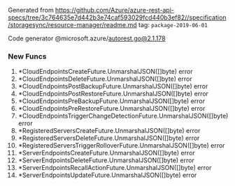 Generated from https://github.com/Azure/azure-rest-api-specs/tree/3c764635e7d442b3e74caf593029fcd440b3ef82//specification/storagesync/resource-manager/readme.md tag: `package-2019-06-01`

Code generator @microsoft.azure/autorest.go@2.1.178


### New Funcs

1. *CloudEndpointsCreateFuture.UnmarshalJSON([]byte) error
1. *CloudEndpointsDeleteFuture.UnmarshalJSON([]byte) error
1. *CloudEndpointsPostBackupFuture.UnmarshalJSON([]byte) error
1. *CloudEndpointsPostRestoreFuture.UnmarshalJSON([]byte) error
1. *CloudEndpointsPreBackupFuture.UnmarshalJSON([]byte) error
1. *CloudEndpointsPreRestoreFuture.UnmarshalJSON([]byte) error
1. *CloudEndpointsTriggerChangeDetectionFuture.UnmarshalJSON([]byte) error
1. *RegisteredServersCreateFuture.UnmarshalJSON([]byte) error
1. *RegisteredServersDeleteFuture.UnmarshalJSON([]byte) error
1. *RegisteredServersTriggerRolloverFuture.UnmarshalJSON([]byte) error
1. *ServerEndpointsCreateFuture.UnmarshalJSON([]byte) error
1. *ServerEndpointsDeleteFuture.UnmarshalJSON([]byte) error
1. *ServerEndpointsRecallActionFuture.UnmarshalJSON([]byte) error
1. *ServerEndpointsUpdateFuture.UnmarshalJSON([]byte) error
